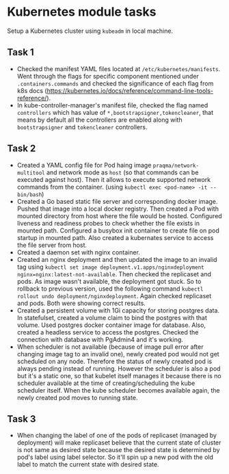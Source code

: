# Kubernetes module tasks

Setup a Kubernetes cluster using `kubeadm` in local machine.

## Task 1

- Checked the manifest YAML files located at `/etc/kubernetes/manifests`. Went through the flags for specific component mentioned under `.containers.commands` and checked the significance of each flag from k8s docs (https://kubernetes.io/docs/reference/command-line-tools-reference/).
- In kube-controller-manager's manifest file, checked the flag named `controllers` which has value of `*,bootstrapsigner,tokencleaner`, that means by default all the controllers are enabled along with `bootstrapsigner` and `tokencleaner` controllers.

## Task 2

- Created a YAML config file for Pod haing image `praqma/network-multitool` and network mode as `host` (so that commands can be executed against host). Then it allows to execute supported network commands from the container. (using `kubectl exec <pod-name> -it -- bin/bash`)
- Created a Go based static file server and corresponding docker image. Pushed that image into a local docker registry. Then created a Pod with mounted directory from host where the file would be hosted. Configured liveness and readiness probes to check whether the file exists in mounted path. Configured a busybox init container to create file on pod startup in mounted path. Also created a kubernates service to access the file server from host.
- Created a daemon set with nginx container.
- Created an nginx deployment and then updated the image to an invalid tag using `kubectl set image deployment.v1.apps/nginxdeployment nginx=nginx:latest-not-available`. Then checked the replicaset and pods. As image wasn't available, the deployment got stuck. So to rollback to previous version, used the following command `kubectl rollout undo deployment/nginxdeployment`. Again checked replicaset and pods. Both were showing correct results.
- Created a persistent volume with 1Gi capacity for storing postgres data. In statefulset, created a volume claim to bind the postgres with that volume. Used postgres docker container image for database. Also, created a headless service to access the postgres. Checked the connection with database with PgAdmin4 and it's working.
- When scheduler is not available (because of image pull error after changing image tag to an invalid one), newly created pod would not get scheduled on any node. Therefore the status of newly created pod is always pending instead of running. However the scheduler is also a pod but it's a static one, so that kubelet itself manages it because there is no scheduler available at the time of creating/scheduling the kube scheduler itself. When the kube scheduler becomes available again, the newly created pod moves to running state.

## Task 3

- When changing the label of one of the pods of replicaset (managed by deployment) will make replicaset believe that the current state of cluster is not same as desired state because the desired state is determined by pod's label using label selector. So it'll spin up a new pod with the old label to match the current state with desired state.
